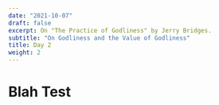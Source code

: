 ```yaml
---
date: "2021-10-07"
draft: false
excerpt: On "The Practice of Godliness" by Jerry Bridges.
subtitle: "On Godliness and the Value of Godliness"
title: Day 2
weight: 2
---
```


# Blah Test
